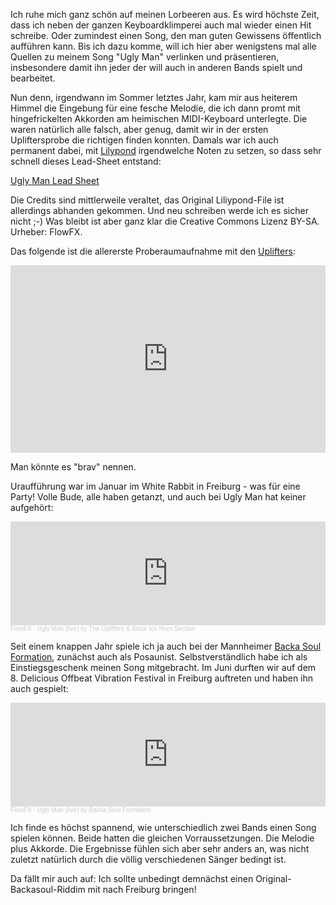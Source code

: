 <html><body><p>Ich ruhe mich ganz schön auf meinen Lorbeeren aus. Es wird höchste Zeit, dass ich neben der ganzen Keyboardklimperei auch mal wieder einen Hit schreibe. Oder zumindest einen Song, den man guten Gewissens öffentlich aufführen kann. Bis ich dazu komme, will ich hier aber wenigstens mal alle Quellen zu meinem Song "Ugly Man" verlinken und präsentieren, insbesondere damit ihn jeder der will auch in anderen Bands spielt und bearbeitet.

Nun denn, irgendwann im Sommer letztes Jahr, kam mir aus heiterem Himmel die Eingebung für eine fesche Melodie, die ich dann promt mit hingefrickelten Akkorden am heimischen MIDI-Keyboard unterlegte. Die waren natürlich alle falsch, aber genug, damit wir in der ersten Upliftersprobe die richtigen finden konnten. Damals war ich auch permanent dabei, mit <a href="http://lilypond.org/">Lilypond</a> irgendwelche Noten zu setzen, so dass sehr schnell dieses Lead-Sheet entstand:

<a href="https://flowfx.de/uploads/uglyman.pdf">Ugly Man Lead Sheet</a>

Die Credits sind mittlerweile veraltet, das Original Liliypond-File ist allerdings abhanden gekommen. Und neu schreiben werde ich es sicher nicht ;-)   Was bleibt ist aber ganz klar die Creative Commons Lizenz BY-SA. Urheber: FlowFX.

Das folgende ist die allererste Proberaumaufnahme mit den <a href="http://www.blockiceuplifters.com">Uplifters</a>:

<iframe width="100%" height="300" scrolling="no" frameborder="no" allow="autoplay" src="https://w.soundcloud.com/player/?url=https%3A//api.soundcloud.com/tracks/5744679&color=%23ff5500&auto_play=false&hide_related=false&show_comments=true&show_user=true&show_reposts=false&show_teaser=true&visual=true"></iframe>

Man könnte es "brav" nennen.

Uraufführung war im Januar im White Rabbit in Freiburg - was für eine Party! Volle Bude, alle haben getanzt, und auch bei Ugly Man hat keiner aufgehört:

<iframe width="100%" height="166" scrolling="no" frameborder="no" allow="autoplay" src="https://w.soundcloud.com/player/?url=https%3A//api.soundcloud.com/tracks/4620796&color=%23ff5500&auto_play=false&hide_related=false&show_comments=true&show_user=true&show_reposts=false&show_teaser=true"></iframe><div style="font-size: 10px; color: #cccccc;line-break: anywhere;word-break: normal;overflow: hidden;white-space: nowrap;text-overflow: ellipsis; font-family: Interstate,Lucida Grande,Lucida Sans Unicode,Lucida Sans,Garuda,Verdana,Tahoma,sans-serif;font-weight: 100;"><a href="https://soundcloud.com/flowfx" title="FlowFX" target="_blank" style="color: #cccccc; text-decoration: none;">FlowFX</a> · <a href="https://soundcloud.com/flowfx/ugly-man-live-by-the-uplifters-block-ice-horn-section" title="Ugly Man (live) by The Uplifters &amp; Block Ice Horn Section" target="_blank" style="color: #cccccc; text-decoration: none;">Ugly Man (live) by The Uplifters &amp; Block Ice Horn Section</a></div>

Seit einem knappen Jahr spiele ich ja auch bei der Mannheimer <a href="http://www.backasoul.com">Backa Soul Formation</a>, zunächst auch als Posaunist. Selbstverständlich habe ich als Einstiegsgeschenk meinen Song mitgebracht. Im Juni durften wir auf dem 8. Delicious Offbeat Vibration Festival in Freiburg auftreten und haben ihn auch gespielt:

<iframe width="100%" height="166" scrolling="no" frameborder="no" allow="autoplay" src="https://w.soundcloud.com/player/?url=https%3A//api.soundcloud.com/tracks/4620917&color=%23ff5500&auto_play=false&hide_related=false&show_comments=true&show_user=true&show_reposts=false&show_teaser=true"></iframe><div style="font-size: 10px; color: #cccccc;line-break: anywhere;word-break: normal;overflow: hidden;white-space: nowrap;text-overflow: ellipsis; font-family: Interstate,Lucida Grande,Lucida Sans Unicode,Lucida Sans,Garuda,Verdana,Tahoma,sans-serif;font-weight: 100;"><a href="https://soundcloud.com/flowfx" title="FlowFX" target="_blank" style="color: #cccccc; text-decoration: none;">FlowFX</a> · <a href="https://soundcloud.com/flowfx/ugly-man-live-by-backa-soul-formation" title="Ugly Man (live) by Backa Soul Formation" target="_blank" style="color: #cccccc; text-decoration: none;">Ugly Man (live) by Backa Soul Formation</a></div>

Ich finde es höchst spannend, wie unterschiedlich zwei Bands einen Song spielen können. Beide hatten die gleichen Vorraussetzungen. Die Melodie plus Akkorde. Die Ergebnisse fühlen sich aber sehr anders an, was nicht zuletzt natürlich durch die völlig verschiedenen Sänger bedingt ist.

Da fällt mir auch auf: Ich sollte unbedingt demnächst einen Original-Backasoul-Riddim mit nach Freiburg bringen!</p></body></html>
